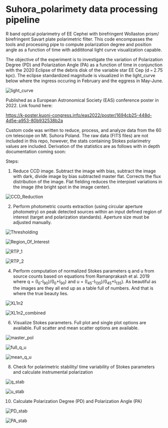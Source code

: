 # Suhora_polarimety data processing pipeline

R band optical polarimetry of EE Cephei with birefringent Wollaston prism/ birefringent Savart plate polarimetric filter. This code encompasses the tools and processing pipe to compute polarization degree and position angle as a function of time with addititonal light curve visualization capable.

The objective of the experiment is to investigate the variation of Polarization Degree (PD) and Polarization Angle (PA) as a function of time in conjunction with the 2020 Eclipse of the debris disk of the variable star EE Cep (d `≈` 2.75 kpc). The eclipse standardized magnitude is visualized in the light_curve below where the ingress occuring in February and the eggress in May-June.

![light_curve](https://github.com/coderXmachina2/Suhora_polarimety/blob/main/github_imgs/EE_Cep_Stand_Mag_flux_plot.PNG)

Published as a European Astronomical Society (EAS) conference poster in 2022. Link found here:

https://k-poster.kuoni-congress.info/eas2022/poster/1694cb25-448d-4d5e-a953-80b932538b2a

Custom code was written to reduce, process, and analyze data from the 60 cm telescope on Mt. Suhora Poland. The raw data (FITS files) are not included in this repo, however, the stats containing Stokes polarimetry values are included. Derivation of the statistics are as follows with in depth documentation coming soon:

Steps:
1. Reduce CCD image. Subtract the image with bias, subtract the image with dark, divide image by bias subtracted master flat. Corrects the flux distribution of the image. Flat fielding reduces the interpixel variations in the image (the bright spot in the image center).

![CCD_Reduction](https://github.com/coderXmachina2/Suhora_polarimety/blob/main/github_imgs/ccd_reduction.png)

2. Perform photometric counts extraction (using circular aperture photometry) on peak detected sources within an input defined region of interest (target and polarization standards). Aperture size must be adjusted manually.

![Thresholding](https://github.com/coderXmachina2/Suhora_polarimety/blob/main/github_imgs/thresholding.png)

![Region_Of_Interest](https://github.com/coderXmachina2/Suhora_polarimety/blob/main/github_imgs/region_of_interest.png)

![RTP_1](https://github.com/coderXmachina2/Suhora_polarimety/blob/main/github_imgs/Run_the_pipe_1.png)

![RTP_2](https://github.com/coderXmachina2/Suhora_polarimety/blob/main/github_imgs/Run_the_pipe_2.png)

4. Perform computation of normalized Stokes parameters q and u from source counts based on equations from Ramanprakash et al. 2019 where q = (I<sub>0</sub>-I<sub>90</sub>)/(I<sub>0</sub>+I<sub>90</sub>) and u = (I<sub>45</sub>-I<sub>135</sub>)/(I<sub>45</sub>+I<sub>135</sub>). As beautiful as the images are they all end up as a table full of numbers. And that is where the true beauty lies.

![XL1n2](https://github.com/coderXmachina2/Suhora_polarimety/blob/main/github_imgs/Excels_1_and_2.PNG)

![XL1n2_combined](https://github.com/coderXmachina2/Suhora_polarimety/blob/main/github_imgs/Excels_1_and_2_combined.PNG)

6. Visualize Stokes parameters. Full plot and single plot options are available. Full scatter and mean scatter options are available.

![master_pol](https://github.com/coderXmachina2/Suhora_polarimety/blob/main/github_imgs/master_plot_polarimetry.png)

![full_q_u](https://github.com/coderXmachina2/Suhora_polarimety/blob/main/github_imgs/target_full_q_u.png)

![mean_q_u](https://github.com/coderXmachina2/Suhora_polarimety/blob/main/github_imgs/target_mean_q_u.png)

8. Check for polarimetric stability/ time variability of Stokes parameters and calculate instrumental polarization

![q_stab](https://github.com/coderXmachina2/Suhora_polarimety/blob/main/github_imgs/q_stability.png)

![u_stab](https://github.com/coderXmachina2/Suhora_polarimety/blob/main/github_imgs/u_stability.png)

10. Calculate Polarization Degree (PD) and Polarization Angle (PA)

![PD_stab](https://github.com/coderXmachina2/Suhora_polarimety/blob/main/github_imgs/PD_stab.png)

![PA_stab](https://github.com/coderXmachina2/Suhora_polarimety/blob/main/github_imgs/PA_stab.png)



